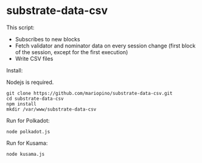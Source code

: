 ﻿# substrate-data-csv

This script:

- Subscribes to new blocks
- Fetch validator and nominator data on every session change (first block of the session, except for the first execution)
- Write CSV files


Install:

Nodejs is required.

```
git clone https://github.com/mariopino/substrate-data-csv.git
cd substrate-data-csv
npm install
mkdir /var/www/substrate-data-csv
```

Run for Polkadot:

```
node polkadot.js
```

Run for Kusama:

```
node kusama.js
```
